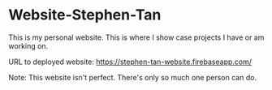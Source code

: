 # Website-Stephen-Tan
This is my personal website. This is where I show case projects I have or am working on. 

URL to deployed website: https://stephen-tan-website.firebaseapp.com/

Note: This website isn't perfect. There's only so much one person can do. 
